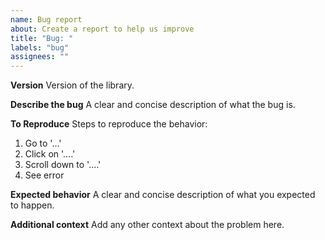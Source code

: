 ```yaml
---
name: Bug report
about: Create a report to help us improve
title: "Bug: "
labels: "bug"
assignees: ""
---
```


**Version**
Version of the library.

**Describe the bug**
A clear and concise description of what the bug is.

**To Reproduce**
Steps to reproduce the behavior:

1. Go to '...'
2. Click on '....'
3. Scroll down to '....'
4. See error

**Expected behavior**
A clear and concise description of what you expected to happen.

**Additional context**
Add any other context about the problem here.
